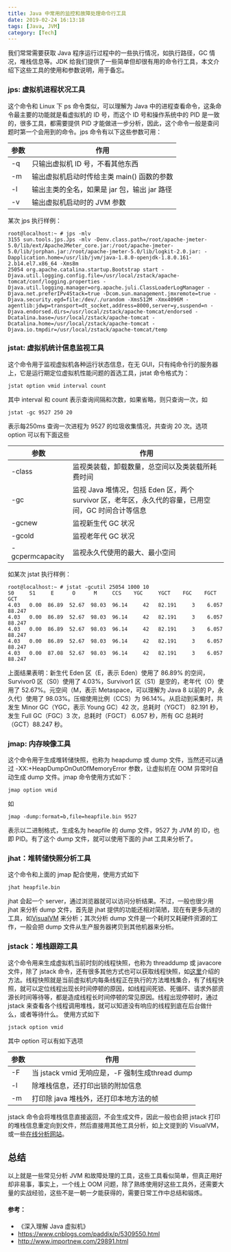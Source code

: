 ```yaml
---
title: Java 中常用的监控和故障处理命令行工具
date: 2019-02-24 16:13:18
tags: [Java, JVM]
category: [Tech]
---
```


我们常常需要获取 Java 程序运行过程中的一些执行情况，如执行路径，GC 情况，堆栈信息等。JDK 给我们提供了一些简单但却很有用的命令行工具，本文介绍下这些工具的使用和参数说明，用于备忘。
<!--more-->

### jps: 虚拟机进程状况工具

这个命令和 Linux 下 ps 命令类似，可以理解为 Java 中的进程查看命令，这条命令最主要的功能就是看虚拟机的 ID 号，而这个 ID 号和操作系统中的 PID 是一致的，很多工具，都需要提供 PID 才能做进一步分析，因此，这个命令一般是查问题时第一个会用到的命令。jps 命令有以下这些参数可用：

| 参数       | 作用   | 
| --------   | -----  |
| -q         |  只输出虚拟机 ID 号，不看其他东西
| -m         |  输出虚拟机启动时传给主类 main() 函数的参数
| -l         |  输出主类的全名，如果是 jar 包，输出 jar 路径
| -v         |  输出虚拟机启动时的 JVM 参数
某次 jps 执行样例：
```
root@localhost:~ # jps -mlv
3155 sun.tools.jps.Jps -mlv -Denv.class.path=/root/apache-jmeter-5.0/lib/ext/ApacheJMeter_core.jar:/root/apache-jmeter-5.0/lib/jorphan.jar:/root/apache-jmeter-5.0/lib/logkit-2.0.jar: -Dapplication.home=/usr/lib/jvm/java-1.8.0-openjdk-1.8.0.161-2.b14.el7.x86_64 -Xms8m
25054 org.apache.catalina.startup.Bootstrap start -Djava.util.logging.config.file=/usr/local/zstack/apache-tomcat/conf/logging.properties -Djava.util.logging.manager=org.apache.juli.ClassLoaderLogManager -Djava.net.preferIPv4Stack=true -Dcom.sun.management.jmxremote=true -Djava.security.egd=file:/dev/./urandom -Xms512M -Xmx4096M -agentlib:jdwp=transport=dt_socket,address=8000,server=y,suspend=n -Djava.endorsed.dirs=/usr/local/zstack/apache-tomcat/endorsed -Dcatalina.base=/usr/local/zstack/apache-tomcat -Dcatalina.home=/usr/local/zstack/apache-tomcat -Djava.io.tmpdir=/usr/local/zstack/apache-tomcat/temp
```
### jstat: 虚拟机统计信息监视工具

这个命令用于监视虚拟机各种运行状态信息，在无 GUI，只有纯命令行的服务器上，它是运行期定位虚拟机性能问题的首选工具，jstat 命令格式为：
```
jstat option vmid interval count
```
其中 interval 和 count 表示查询间隔和次数，如果省略，则只查询一次，如
```
jstat -gc 9527 250 20
```
表示每250ms 查询一次进程为 9527 的垃圾收集情况，共查询 20 次。选项 option 可以有下面这些

| 参数        | 作用 | 
| --------   | -----  |
| -class     |  监视类装载，卸载数量，总空间以及类装载所耗费时间
| -gc        |  监视 Java 堆情况，包括 Eden 区，两个 survivor 区，老年区，永久代的容量，已用空间，GC 时间合计等信息
| -gcnew         |  监视新生代 GC 状况
| -gcold         |  监视老年代 GC 状况
| -gcpermcapacity         |  监视永久代使用的最大、最小空间
如某次 jstat 执行样例：
```
root@localhost:~ # jstat -gcutil 25054 1000 10
S0     S1     E      O      M     CCS    YGC     YGCT    FGC    FGCT     GCT
4.03   0.00  86.89  52.67  98.03  96.14     42   82.191     3    6.057   88.247
4.03   0.00  86.89  52.67  98.03  96.14     42   82.191     3    6.057   88.247
4.03   0.00  86.89  52.67  98.03  96.14     42   82.191     3    6.057   88.247
4.03   0.00  86.89  52.67  98.03  96.14     42   82.191     3    6.057   88.247
4.03   0.00  87.08  52.67  98.03  96.14     42   82.191     3    6.057   88.247
```
上面结果表明：新生代 Eden 区（E，表示 Eden）使用了 86.89% 的空间，Survivor0 区（S0）使用了 4.03%，Survivor1 区（S1）是空的，老年代（O）使用了 52.67%。元空间（M，表示 Metaspace，可以理解为 Java 8 以前的 P，永久代）使用了 98.03%。压缩使用比例（CCS）为 96.14%。从启动到采集时，共发生 Minor GC（YGC，表示 Young GC）42 次，总耗时（YGCT） 82.191 秒，发生 Full GC（FGC）3 次，总耗时（FGCT） 6.057 秒，所有 GC 总耗时（GCT）88.247 秒。

### jmap: 内存映像工具

这个命令用于生成堆转储快照，也称为 heapdump 或 dump 文件，当然还可以通过 -XX:+HeapDumpOnOutOfMemoryError 参数，让虚拟机在 OOM 异常时自动生成 dump 文件。jmap 命令使用方式如下：
```
jmap option vmid
```
如
```
jmap -dump:format=b,file=heapfile.bin 9527
```
表示以二进制格式，生成名为 heapfile 的 dump 文件，9527 为 JVM 的 ID，也即 PID。有了这个 dump 文件，就可以使用下面的 jhat 工具来分析了。

### jhat：堆转储快照分析工具

这个命令和上面的 jmap 配合使用，使用方式如下
```
jhat heapfile.bin
```
jhat 会起一个 server，通过浏览器就可以访问分析结果。不过，一般也很少用 jhat 来分析 dump 文件，首先是 jhat 提供的功能还相对简陋，现在有更多先进的工具，如[VisualVM](https://visualvm.github.io/) 来分析；其次分析 dump 文件是一个耗时又耗硬件资源的工作，一般会把 dump 文件从生产服务器拷贝到其他机器来分析。

### jstack：堆栈跟踪工具

这个命令用来生成虚拟机当前时刻的线程快照，也称为 threaddump 或 javacore 文件，除了 jstack 命令，还有很多其他方式也可以获取线程快照，如[这里](https://community.oracle.com/blogs/ramlakshmanan/)介绍的方法。线程快照就是当前虚拟机内每条线程正在执行的方法堆栈集合，有了线程快照，就可以定位线程出现长时间停顿的原因，如线程间死锁、死循环、请求外部资源长时间等待等，都是造成线程长时间停顿的常见原因。线程出现停顿时，通过 jstack 来查看各个线程调用堆栈，就可以知道没有响应的线程到底在后台做什么，或者等待什么。
使用方式如下
```
jstack option vmid
```

其中 option 可以有如下选项

| 参数        | 作用 | 
| --------   | -----  |
| -F         |  当 jstack vmid 无响应是，-F 强制生成thread dump
| -l         |  除堆栈信息，还打印出锁的附加信息
| -m         |  打印除 java 堆栈外，还打印本地方法的帧

jstack 命令会将堆栈信息直接返回，不会生成文件，因此一般也会把 jstack 打印的堆栈信息重定向到文件，然后直接用其他工具分析，如上文提到的 VisualVM，或一些[在线分析网站](https://fastthread.io/)。

## 总结

以上就是一些常见分析 JVM 和故障处理的工具，这些工具看似简单，但真正用好却非易事，事实上，一个线上 OOM 问题，除了熟练使用好这些工具外，还需要大量的实战经验，这些不是一朝一夕能获得的，需要日常工作中总结和锻炼。

#### 参考：
* 《深入理解 Java 虚拟机》
*  https://www.cnblogs.com/paddix/p/5309550.html
*  http://www.importnew.com/29891.html
